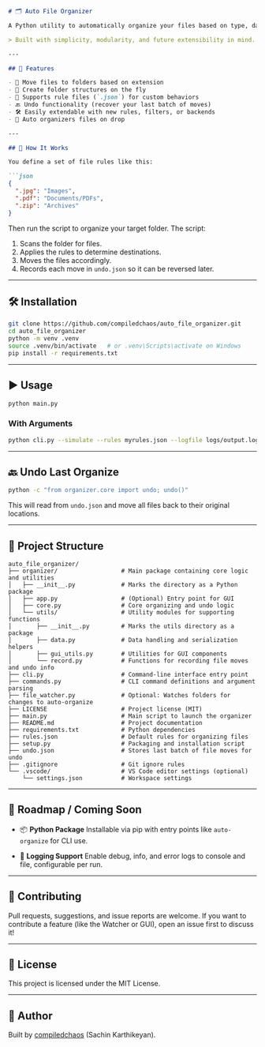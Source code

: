 ````markdown
# 🗂️ Auto File Organizer

A Python utility to automatically organize your files based on type, date, or custom rules — perfect for keeping your Downloads folder tidy and stress-free.

> Built with simplicity, modularity, and future extensibility in mind.

---

## 🚀 Features

- 🔄 Move files to folders based on extension
- 📁 Create folder structures on the fly
- 🧠 Supports rule files (`.json`) for custom behaviors
- 🔙 Undo functionality (recover your last batch of moves)
- 🛠 Easily extendable with new rules, filters, or backends
- 🧠 Auto organizers files on drop

---

## 🧪 How It Works

You define a set of file rules like this:

```json
{
  ".jpg": "Images",
  ".pdf": "Documents/PDFs",
  ".zip": "Archives"
}
````

Then run the script to organize your target folder. The script:

1. Scans the folder for files.
2. Applies the rules to determine destinations.
3. Moves the files accordingly.
4. Records each move in `undo.json` so it can be reversed later.

---

## 🛠️ Installation

```bash
git clone https://github.com/compiledchaos/auto_file_organizer.git
cd auto_file_organizer
python -m venv .venv
source .venv/bin/activate   # or .venv\Scripts\activate on Windows
pip install -r requirements.txt
```

---

## ▶️ Usage

```bash
python main.py
```

### With Arguments

```bash
python cli.py --simulate --rules myrules.json --logfile logs/output.log
```

---

## 🔙 Undo Last Organize

```bash
python -c "from organizer.core import undo; undo()"
```

This will read from `undo.json` and move all files back to their original locations.

---

## 📁 Project Structure

```text
auto_file_organizer/
├── organizer/                  # Main package containing core logic and utilities
│   ├── __init__.py             # Marks the directory as a Python package
│   ├── app.py                  # (Optional) Entry point for GUI
│   ├── core.py                 # Core organizing and undo logic
│   └── utils/                  # Utility modules for supporting functions
│       ├── __init__.py         # Marks the utils directory as a package
│       ├── data.py             # Data handling and serialization helpers
│       ├── gui_utils.py        # Utilities for GUI components
│       └── record.py           # Functions for recording file moves and undo info
├── cli.py                      # Command-line interface entry point
├── commands.py                 # CLI command definitions and argument parsing
├── file_watcher.py             # Optional: Watches folders for changes to auto-organize
├── LICENSE                     # Project license (MIT)
├── main.py                     # Main script to launch the organizer
├── README.md                   # Project documentation
├── requirements.txt            # Python dependencies
├── rules.json                  # Default rules for organizing files
├── setup.py                    # Packaging and installation script
├── undo.json                   # Stores last batch of file moves for undo
├── .gitignore                  # Git ignore rules
└── .vscode/                    # VS Code editor settings (optional)
    └── settings.json           # Workspace settings
```

---

## 🧭 Roadmap / Coming Soon

* 📦 **Python Package**
  Installable via pip with entry points like `auto-organize` for CLI use.

* 📓 **Logging Support**
  Enable debug, info, and error logs to console and file, configurable per run.

---

## 🧠 Contributing

Pull requests, suggestions, and issue reports are welcome.
If you want to contribute a feature (like the Watcher or GUI), open an issue first to discuss it!

---

## 📝 License

This project is licensed under the MIT License.

---

## 👤 Author

Built by [compiledchaos](https://github.com/compiledchaos) (Sachin Karthikeyan).
````

